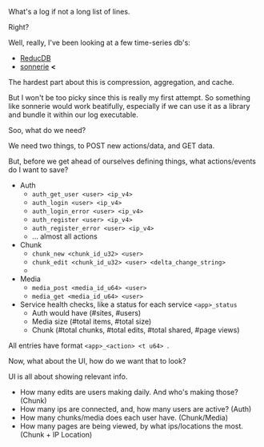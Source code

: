 What's a log if not a long list of lines.

Right?

Well, really, I've been looking at a few time-series db's:
- [ReducDB](https://lib.rs/crates/reductstore)
- [sonnerie](https://lib.rs/crates/sonnerie) **<**

The hardest part about this is compression, aggregation, and cache.

But I won't be too picky since this is really my first attempt. So something like sonnerie would work beatifully, especially if we can use it as a library and bundle it within our log executable.

Soo, what do we need?

We need two things, to POST new actions/data, and GET data.

But, before we get ahead of ourselves defining things, what actions/events do I want to save?
- Auth
    - `auth_get_user <user> <ip_v4>`
    - `auth_login <user> <ip_v4>`
    - `auth_login_error <user> <ip_v4>`
    - `auth_register <user> <ip_v4>`
    - `auth_register_error <user> <ip_v4>`
    - ... almost all actions
- Chunk 
    - `chunk_new <chunk_id_u32> <user>`
    - `chunk_edit <chunk_id_u32> <user> <delta_change_string>`
    - 
- Media
    - `media_post <media_id_u64> <user>`
    - `media_get <media_id_u64> <user>`
- Service health checks, like a status for each service `<app>_status`
    - Auth would have (#sites, #users)
    - Media size (#total items, #total size)
    - Chunk (#total chunks, #total edits, #total shared, #page views)

All entries have format `<app>_<action> <t u64> `.

Now, what about the UI, how do we want that to look?

UI is all about showing relevant info.
- How many edits are users making daily. And who's making those? (Chunk)
- How many ips are connected, and, how many users are active? (Auth)
- How many chunks/media does each user have. (Chunk/Media)
- How many pages are being viewed, by what ips/locations the most. (Chunk + IP Location)